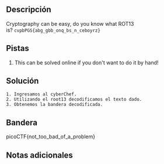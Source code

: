 ## Descripción

Cryptography can be easy, do you know what ROT13 is? `cvpbPGS{abg_gbb_onq_bs_n_ceboyrz}`

## Pistas

1. This can be solved online if you don't want to do it by hand!

## Solución

```python()
1. Ingresamos al cyberChef.
2. Utilizando el root13 decodificamos el texto dado.
3. Obtenemos la bandera decodificada.

```

## Bandera

picoCTF{not_too_bad_of_a_problem}

## Notas adicionales
